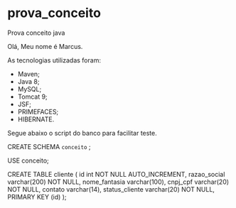 # prova_conceito
Prova conceito java

Olá,
Meu nome é Marcus.

As tecnologias utilizadas foram:

* Maven;
* Java 8;
* MySQL;
* Tomcat 9;
* JSF;
* PRIMEFACES;
* HIBERNATE.


Segue abaixo o script do banco para facilitar teste.

CREATE SCHEMA `conceito` ;

USE conceito;


CREATE TABLE cliente (
    id int NOT NULL AUTO_INCREMENT,
    razao_social varchar(200) NOT NULL,
    nome_fantasia varchar(100),
    cnpj_cpf varchar(20) NOT NULL,
    contato varchar(14),
    status_cliente varchar(20) NOT NULL,
    PRIMARY KEY (id)
);
